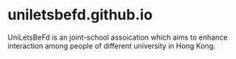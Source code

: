 # uniletsbefd.github.io
 UniLetsBeFd is an joint-school assoication which aims to enhance interaction among people of different university in Hong Kong.
